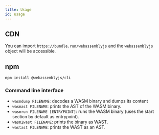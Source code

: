 ```yaml
---
title: Usage
id: usage
---
```


## CDN

You can import `https://bundle.run/webassemblyjs` and the `webassemblyjs` object will be accessible.

## npm

```sh
npm install @webassemblyjs/cli
```

### Command line interface

- `wasmdump FILENAME`: decodes a WASM binary and dumps its content
- `wasmast FILENAME`: prints the AST of the WASM binary.
- `wasmrun FILENAME [ENTRYPOINT]`: runs the WASM binary (uses the start section by default as entrypoint).
- `wasm2wast FILENAME`: prints the binary as WAST.
- `wastast FILENAME`: prints the WAST as an AST.
